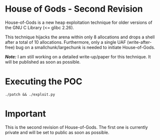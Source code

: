 # House of Gods - Second Revision

House-of-Gods is a new heap exploitation technique for older versions of the GNU C Library (<= glibc 2.26).

This technique hijacks the arena within only 8 allocations and drops a shell after a total of 10 allocations. 
Furthermore, only a single UAF (write-after-free) bug on a smallchunk/largechunk is needed to initiate House-of-Gods.

***Note:*** I am still working on a detailed write-up/paper for this technique. It will be published as soon as possible.

# Executing the POC

```console
./patch && ./exploit.py
```

# Important

This is the second revision of House-of-Gods. The first one is currently private and will be set to public as soon as possible.


